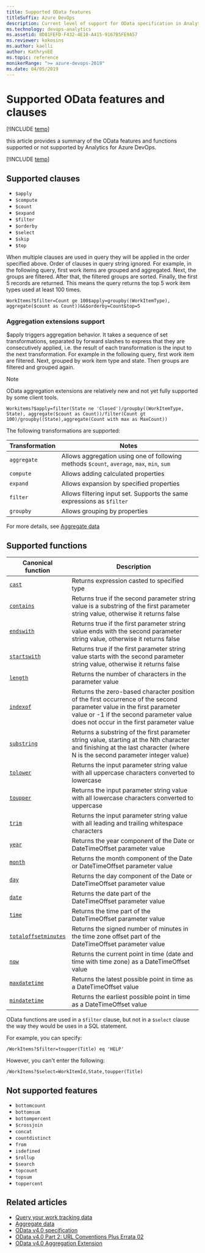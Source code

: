 ```yaml
---
title: Supported OData features
titleSuffix: Azure DevOps
description: Current level of support for OData specification in Analytics
ms.technology: devops-analytics
ms.assetid: 8D81FEFD-F432-4E10-A415-9167B5FE9A57
ms.reviewer: kokosins
ms.author: kaelli
author: KathrynEE
ms.topic: reference
monikerRange: ">= azure-devops-2019"
ms.date: 04/05/2019
---
```


# Supported OData features and clauses

[!INCLUDE [temp](../includes/version-azure-devops.md)]

this article provides a summary of the OData features and functions supported or not supported by Analytics for Azure DevOps.

[!INCLUDE [temp](../includes/analytics-preview.md)]

<a id="clauses" />

## Supported clauses

- `$apply`
- `$compute`
- `$count`
- `$expand`
- `$filter`
- `$orderby`
- `$select`
- `$skip`
- `$top`

When multiple clauses are used in query they will be applied in the order specified above. Order of clauses in query string ignored. For example, in the following query, first work items are grouped and aggregated. Next, the groups are filtered. After that, the filtered groups are sorted. Finally, the first 5 records are returned. This means the query returns the top 5 work item types used at least 100 times.

```
WorkItems?$filter=Count ge 100$apply=groupby((WorkItemType), aggregate($count as Count))&&$orderby=Count&top=5
```

<a id="aggregation-extensions" />

### Aggregation extensions support

\$apply triggers aggregation behavior. It takes a sequence of set transformations, separated by forward slashes to express that they are consecutively applied, i.e. the result of each transformation is the input to the next transformation. For example in the following query, first work item are filtered. Next, grouped by work item type and state. Then groups are filtered and grouped again.

> [!NOTE]  
> OData aggregation extensions are relatively new and not yet fully supported by some client tools.

```
Workitems?$apply=filter(State ne 'Closed')/groupby((WorkItemType, State), aggregate($count as Count))/filter(Count gt 100)/groupby((State),aggregate(Count with max as MaxCount))
```

The following transformations are supported:

| Transformation | Notes                                                                                      |
| -------------- | ------------------------------------------------------------------------------------------ |
| `aggregate`    | Allows aggregation using one of following methods `$count`, `average`, `max`, `min`, `sum` |
| `compute`      | Allows adding calculated properties                                                        |
| `expand`       | Allows expansion by specified properties                                                   |
| `filter`       | Allows filtering input set. Supports the same expressions as `$filter`                     |
| `groupby`      | Allows grouping by properties                                                              |

For more details, see [Aggregate data](aggregated-data-analytics.md)

<a id="supported-functions"></a>

## Supported functions

| Canonical function                                                                                                                                                                       | Description                                                                                                                                                                                                  |
| ---------------------------------------------------------------------------------------------------------------------------------------------------------------------------------------- | ------------------------------------------------------------------------------------------------------------------------------------------------------------------------------------------------------------ |
| [`cast`](https://docs.oasis-open.org/odata/odata/v4.0/errata03/os/complete/part2-url-conventions/odata-v4.0-errata03-os-part2-url-conventions-complete.html#_Toc371341801)               | Returns expression casted to specified type                                                                                                                                                                  |
| [`contains`](https://docs.oasis-open.org/odata/odata/v4.0/errata03/os/complete/part2-url-conventions/odata-v4.0-errata03-os-part2-url-conventions-complete.html#_Toc444868695)           | Returns true if the second parameter string value is a substring of the first parameter string value, otherwise it returns false                                                                             |
| [`endswith`](https://docs.oasis-open.org/odata/odata/v4.0/errata03/os/complete/part2-url-conventions/odata-v4.0-errata03-os-part2-url-conventions-complete.html#_Toc371341774)           | Returns true if the first parameter string value ends with the second parameter string value, otherwise it returns false                                                                                     |
| [`startswith`](https://docs.oasis-open.org/odata/odata/v4.0/errata03/os/complete/part2-url-conventions/odata-v4.0-errata03-os-part2-url-conventions-complete.html#_Toc444868699)         | Returns true if the first parameter string value starts with the second parameter string value, otherwise it returns false                                                                                   |
| [`length`](https://docs.oasis-open.org/odata/odata/v4.0/errata03/os/complete/part2-url-conventions/odata-v4.0-errata03-os-part2-url-conventions-complete.html#_Toc444868698)             | Returns the number of characters in the parameter value                                                                                                                                                      |
| [`indexof`](https://docs.oasis-open.org/odata/odata/v4.0/errata03/os/complete/part2-url-conventions/odata-v4.0-errata03-os-part2-url-conventions-complete.html#_Toc371341774)            | Returns the zero-based character position of the first occurrence of the second parameter value in the first parameter value or -1 if the second parameter value does not occur in the first parameter value |
| [`substring`](https://docs.oasis-open.org/odata/odata/v4.0/errata03/os/complete/part2-url-conventions/odata-v4.0-errata03-os-part2-url-conventions-complete.html#_Toc371341777)          | Returns a substring of the first parameter string value, starting at the Nth character and finishing at the last character (where N is the second parameter integer value)                                   |
| [`tolower`](https://docs.oasis-open.org/odata/odata/v4.0/errata03/os/complete/part2-url-conventions/odata-v4.0-errata03-os-part2-url-conventions-complete.html#_Toc371341779)            | Returns the input parameter string value with all uppercase characters converted to lowercase                                                                                                                |
| [`toupper`](https://docs.oasis-open.org/odata/odata/v4.0/errata03/os/complete/part2-url-conventions/odata-v4.0-errata03-os-part2-url-conventions-complete.html#_Toc371341780)            | Returns the input parameter string value with all lowercase characters converted to uppercase                                                                                                                |
| [`trim`](https://docs.oasis-open.org/odata/odata/v4.0/errata03/os/complete/part2-url-conventions/odata-v4.0-errata03-os-part2-url-conventions-complete.html#_Toc371341781)               | Returns the input parameter string value with all leading and trailing whitespace characters                                                                                                                 |
| [`year`](https://docs.oasis-open.org/odata/odata/v4.0/errata03/os/complete/part2-url-conventions/odata-v4.0-errata03-os-part2-url-conventions-complete.html#_Toc444868718)               | Returns the year component of the Date or DateTimeOffset parameter value                                                                                                                                     |
| [`month`](https://docs.oasis-open.org/odata/odata/v4.0/errata03/os/complete/part2-url-conventions/odata-v4.0-errata03-os-part2-url-conventions-complete.html#_Toc371341784)              | Returns the month component of the Date or DateTimeOffset parameter value                                                                                                                                    |
| [`day`](https://docs.oasis-open.org/odata/odata/v4.0/errata03/os/complete/part2-url-conventions/odata-v4.0-errata03-os-part2-url-conventions-complete.html#_Toc444868706)                | Returns the day component of the Date or DateTimeOffset parameter value                                                                                                                                      |
| [`date`](https://docs.oasis-open.org/odata/odata/v4.0/errata03/os/complete/part2-url-conventions/odata-v4.0-errata03-os-part2-url-conventions-complete.html#_Toc371341790)               | Returns the date part of the DateTimeOffset parameter value                                                                                                                                                  |
| [`time`](https://docs.oasis-open.org/odata/odata/v4.0/errata03/os/complete/part2-url-conventions/odata-v4.0-errata03-os-part2-url-conventions-complete.html#_Toc444868715)               | Returns the time part of the DateTimeOffset parameter value                                                                                                                                                  |
| [`totaloffsetminutes`](https://docs.oasis-open.org/odata/odata/v4.0/errata03/os/complete/part2-url-conventions/odata-v4.0-errata03-os-part2-url-conventions-complete.html#_Toc444868716) | Returns the signed number of minutes in the time zone offset part of the DateTimeOffset parameter value                                                                                                      |
| [`now`](https://docs.oasis-open.org/odata/odata/v4.0/errata03/os/complete/part2-url-conventions/odata-v4.0-errata03-os-part2-url-conventions-complete.html#_Toc444868713)                | Returns the current point in time (date and time with time zone) as a DateTimeOffset value                                                                                                                   |
| [`maxdatetime`](https://docs.oasis-open.org/odata/odata/v4.0/errata03/os/complete/part2-url-conventions/odata-v4.0-errata03-os-part2-url-conventions-complete.html#_Toc444868709)        | Returns the latest possible point in time as a DateTimeOffset value                                                                                                                                          |
| [`mindatetime`](https://docs.oasis-open.org/odata/odata/v4.0/errata03/os/complete/part2-url-conventions/odata-v4.0-errata03-os-part2-url-conventions-complete.html#_Toc371341795)        | Returns the earliest possible point in time as a DateTimeOffset value                                                                                                                                        |

OData functions are used in a `$filter` clause, but not in a `$select` clause the way they would be uses in a SQL statement.

For example, you can specify:

```
/WorkItems?$filter=toupper(Title) eq 'HELP'
```

However, you can't enter the following:

```
/WorkItems?$select=WorkItemId,State,toupper(Title)
```

<a id="unsupported" />

## Not supported features

- `bottomcount`
- `bottomsum`
- `bottompercent`
- `$crossjoin`
- `concat`
- `countdistinct`
- `from`
- `isdefined`
- `$rollup`
- `$search`
- `topcount`
- `topsum`
- `toppercent`

## Related articles

- [Query your work tracking data](wit-analytics.md)
- [Aggregate data](aggregated-data-analytics.md)
- [OData v4.0 specification](https://www.odata.org/documentation/)
- [OData v4.0 Part 2: URL Conventions Plus Errata 02](https://docs.oasis-open.org/odata/odata/v4.0/errata02/os/complete/part2-url-conventions/odata-v4.0-errata02-os-part2-url-conventions-complete.html)
- [OData v4.0 Aggregation Extension](https://docs.oasis-open.org/odata/odata-data-aggregation-ext/v4.0/odata-data-aggregation-ext-v4.0.html)
